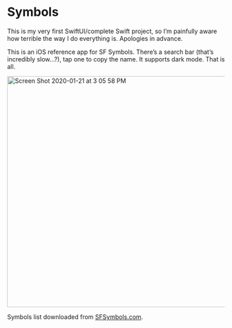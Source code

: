 # Symbols

This is my very first SwiftUI/complete Swift project, so I’m painfully aware how terrible the way I do everything is. Apologies in advance.

This is an iOS reference app for SF Symbols. There’s a search bar (that’s incredibly slow…?), tap one to copy the name. It supports dark mode. That is all.

<img width="535" alt="Screen Shot 2020-01-21 at 3 05 58 PM" src="https://user-images.githubusercontent.com/5074763/72839074-93f3a780-3c5f-11ea-83ab-f04305732570.png">

Symbols list downloaded from [SFSymbols.com](https://github.com/noahsark769/sfsymbols.com).
